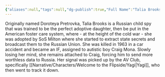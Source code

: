 ```yaml
---
{"aliases":null,"tags":null,"dg-publish":true,"Full Name":"Talia Brooks","Pronouns":"she/her","Role":"Antagonist","Gender":"Cis Woman","permalink":"/narrative/characters/welcome-to-the-flipside/talia-brooks/","dgPassFrontmatter":true}
---
```


Originally named Doroteya Pretrovka, Talia Brooks is a Russian child spy that was trained to be the perfect adoptive daughter, then be put in the American foster care system, where - at the height of the cold war - she was adopted by SoS Milton where she started to extract state secrets and broadcast them to the Russian Union. She was killed in 1963 in a car accident and became an IF, assigned to autistic boy Craig Mona. Slowly losing her mind, she remains attached to Craig, forcing him to send more worthless data to Russia. Her signal was picked up by the AV Club, specifically [[Narrative/Characters/Welcome to the Flipside/Yagi\|Yagi]], who then went to track it down.

